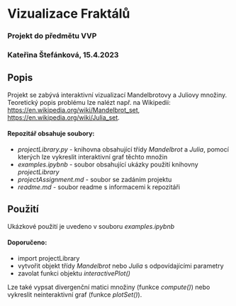 # Vizualizace Fraktálů

### Projekt do předmětu VVP 
### Kateřina Štefánková, 15.4.2023

## Popis

Projekt se zabývá interaktivní vizualizací Mandelbrotovy a Juliovy množiny.
Teoretický popis problému lze nalézt např. na Wikipedii: https://en.wikipedia.org/wiki/Mandelbrot_set, https://en.wikipedia.org/wiki/Julia_set.

#### Repozitář obsahuje soubory:
- *projectLibrary.py* - knihovna obsahující třídy *Mandelbrot* a *Julia*, pomocí kterých lze vykreslit interaktivní graf těchto množin
- *examples.ipybnb* - soubor obsahující ukázky použití knihovny *projectLibrary*
- *projectAssignment.md* - soubor se zadáním projektu
- *readme.md* - soubor readme s informacemi k repozitáři

## Použití

Ukázkové použití je uvedeno v souboru *examples.ipybnb*
#### Doporučeno:
- import projectLibrary
- vytvořit objekt třídy *Mandelbrot* nebo *Julia* s odpovídajícími parametry
- zavolat funkci objektu *interactivePlot()*

Lze také vypsat divergenční matici množiny (funkce *compute()*) nebo vykreslit neinteraktivní graf (funkce *plotSet()*).
